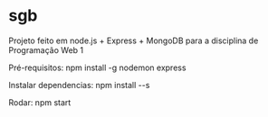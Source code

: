 # sgb
Projeto feito em node.js + Express + MongoDB para a disciplina de Programação Web 1

Pré-requisitos: npm install -g nodemon express

Instalar dependencias: npm install --s

Rodar: npm start
